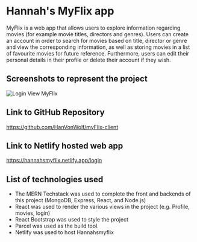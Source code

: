 
# Hannah's MyFlix app

MyFlix is a web app that allows users to explore information regarding movies (for example movie titles, directors and genres). Users can create an account in order to search for movies based on title, director or genre and view the corresponding information, as well as storing movies in a list of favourite movies for future reference. Furthermore, users can edit their personal details in their profile or delete their account if they wish.

## Screenshots to represent the project
![Login View MyFlix](https://github.com/user-attachments/assets/f6b3d80e-b910-42c6-851d-8938ac99f618)


## Link to GitHub Repository

https://github.com/HanVonWolf/myFlix-client
## Link to Netlify hosted web app

https://hannahsmyflix.netlify.app/login
## List of technologies used

* The MERN Techstack was used to complete the front and backends of this project (MongoDB, Express, React, and Node.js)
* React was used to render the various views in the project (e.g. Profile, movies, login)
* React Bootstrap was used to style the project
* Parcel was used as the build tool.
* Netlify was used to host Hannahsmyflix
